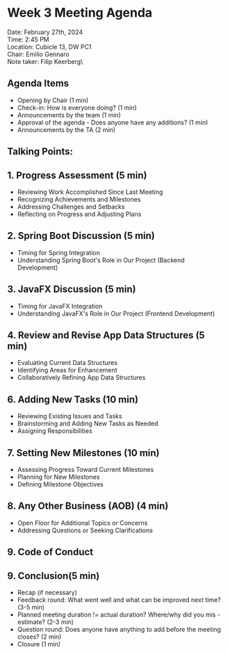 # Week 3 Meeting Agenda

Date:           February 27th, 2024\
Time:           2:45 PM\
Location:       Cubicle 13, DW PC1\
Chair:          Emilio Gennaro\
Note taker:     Filip Keerberg\

## Agenda Items
- Opening by Chair (1 min)
- Check-in: How is everyone doing? (1 min)
- Announcements by the team (1 min)
- Approval of the agenda - Does anyone have any additions? (1 min)
- Announcements by the TA (2 min)

## Talking Points:

## 1. Progress Assessment (5 min)
- Reviewing Work Accomplished Since Last Meeting
- Recognizing Achievements and Milestones
- Addressing Challenges and Setbacks
- Reflecting on Progress and Adjusting Plans

## 2. Spring Boot Discussion (5 min)
- Timing for Spring Integration
- Understanding Spring Boot's Role in Our Project (Backend Development)

## 3. JavaFX Discussion (5 min)
- Timing for JavaFX Integration
- Understanding JavaFX's Role in Our Project (Frontend Development)

## 4. Review and Revise App Data Structures (5 min)
- Evaluating Current Data Structures
- Identifying Areas for Enhancement
- Collaboratively Refining App Data Structures

## 6. Adding New Tasks (10 min)
- Reviewing Existing Issues and Tasks
- Brainstorming and Adding New Tasks as Needed
- Assigning Responsibilities

## 7. Setting New Milestones (10 min)
- Assessing Progress Toward Current Milestones
- Planning for New Milestones
- Defining Milestone Objectives

## 8. Any Other Business (AOB) (4 min)
- Open Floor for Additional Topics or Concerns
- Addressing Questions or Seeking Clarifications

## 9. Code of Conduct

## 9. Conclusion(5 min)
- Recap (if necessary)
- Feedback round: What went well and what can be improved next time? (3-5 min)
- Planned meeting duration != actual duration? Where/why did you mis -estimate? (2-3 min)
- Question round: Does anyone have anything to add before the meeting closes? (2 min)
- Closure (1 min)
